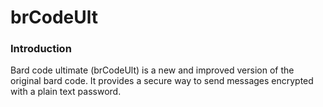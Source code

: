 # brCodeUlt

### Introduction

Bard code ultimate (brCodeUlt) is a new and improved version of the original bard code. It provides a secure way to send messages encrypted with a plain text password. 
